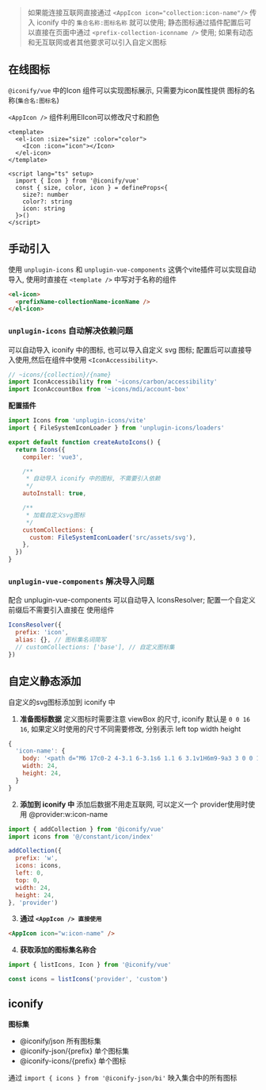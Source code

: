 > 如果能连接互联网直接通过 `<AppIcon icon="collection:icon-name"/>` 传入 iconify 中的 `集合名称:图标名称` 就可以使用; 静态图标通过插件配置后可以直接在页面中通过 `<prefix-collection-iconname />` 使用; 如果有动态和无互联网或者其他要求可以引入自定义图标



## 在线图标
`@iconify/vue` 中的Icon 组件可以实现图标展示, 只需要为icon属性提供 图标的名称(`集合名:图标名`)


`<AppIcon />` 组件利用ElIcon可以修改尺寸和颜色
```vue
<template>
  <el-icon :size="size" :color="color">
    <Icon :icon="icon"></Icon>
  </el-icon>
</template>

<script lang="ts" setup>
  import { Icon } from '@iconify/vue'
  const { size, color, icon } = defineProps<{
    size?: number
    color?: string
    icon: string
  }>()
</script>
```


## 手动引入
使用 `unplugin-icons` 和 `unplugin-vue-components` 这俩个vite插件可以实现自动导入, 使用时直接在 `<template />` 中写对于名称的组件
```html
<el-icon>
  <prefixName-collectionName-iconName />
</el-icon>
```


### `unplugin-icons` 自动解决依赖问题
可以自动导入 iconify 中的图标, 也可以导入自定义 svg 图标; 配置后可以直接导入使用,然后在组件中使用 `<IconAccessibility>`.
```js
// ~icons/{collection}/{name}
import IconAccessibility from '~icons/carbon/accessibility'
import IconAccountBox from '~icons/mdi/account-box'
```

**配置插件**
```js
import Icons from 'unplugin-icons/vite'
import { FileSystemIconLoader } from 'unplugin-icons/loaders'

export default function createAutoIcons() {
  return Icons({
    compiler: 'vue3',

    /**
     * 自动导入 iconify 中的图标, 不需要引入依赖
     */
    autoInstall: true,

    /**
     * 加载自定义svg图标
     */
    customCollections: {
      custom: FileSystemIconLoader('src/assets/svg'),
    },
  })
}
```

### `unplugin-vue-components` 解决导入问题

配合 unplugin-vue-components  可以自动导入 IconsResolver; 配置一个自定义前缀后不需要引入直接在 使用组件
```js
IconsResolver({
  prefix: 'icon',
  alias: {}, // 图标集名词简写
  // customCollections: ['base'], // 自定义图标集
})
```


## 自定义静态添加
自定义的svg图标添加到 iconify 中

1. **准备图标数据**
定义图标时需要注意 viewBox 的尺寸, iconify 默认是 `0 0 16 16`, 如果定义时使用的尺寸不同需要修改, 分别表示 left top width height
```js
{
  'icon-name': {
    body: '<path d="M6 17c0-2 4-3.1 6-3.1s6 1.1 6 3.1v1H6m9-9a3 3 0 0 1-3 3a3 3 0 0 1-3-3a3 3 0 0 1 3-3a3 3 0 0 1 3 3M3 5v14a2 2 0 0 0 2 2h14a2 2 0 0 0 2-2V5a2 2 0 0 0-2-2H5a2 2 0 0 0-2 2z" fill="currentColor"/>',
    width: 24,
    height: 24,
  }
}
```


2. **添加到 iconify 中**
添加后数据不用走互联网, 可以定义一个 provider使用时使用 @provider:w:icon-name
```js
import { addCollection } from '@iconify/vue'
import icons from '@/constant/icon/index'

addCollection({
  prefix: 'w',
  icons: icons,
  left: 0,
  top: 0,
  width: 24,
  height: 24,
}, 'provider')
```

3. **通过 `<AppIcon /> 直接使用`**
```html
<AppIcon icon="w:icon-name" />
```

4. **获取添加的图标集名称合**

```js
import { listIcons, Icon } from '@iconify/vue'

const icons = listIcons('provider', 'custom')
```


## iconify

**图标集**
- @iconify/json 所有图标集
- @iconify-json/{prefix} 单个图标集
- @iconify-icons/{prefix} 单个图标

通过 `import { icons } from '@iconify-json/bi'` 映入集合中的所有图标
